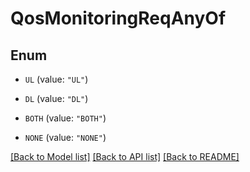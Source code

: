 # QosMonitoringReqAnyOf

## Enum


* `UL` (value: `"UL"`)

* `DL` (value: `"DL"`)

* `BOTH` (value: `"BOTH"`)

* `NONE` (value: `"NONE"`)


[[Back to Model list]](../README.md#documentation-for-models) [[Back to API list]](../README.md#documentation-for-api-endpoints) [[Back to README]](../README.md)


